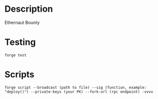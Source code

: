 # Description 

Ethernaut Bounty

# Testing

`forge test`

# Scripts

`forge script --broadcast (path to file) --sig (function, example: "deploy()") --private-keys (your PK) --fork-url (rpc endpoint) -vvvv`